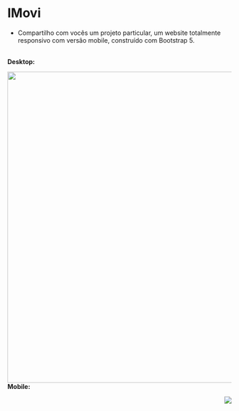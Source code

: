 # IMovi

* Compartilho com vocês um projeto particular, um website totalmente responsivo com versão mobile, construído com Bootstrap 5.
<br/><br/>
<p><b>Desktop:<b/><p/>
<img src="
https://user-images.githubusercontent.com/89361754/160244510-194db46b-b869-4d7d-94a7-37540d463ff1.gif" style="float:right;width:700px">
<br/>
<p><b>Mobile:<b/><p/>
<img src="https://user-images.githubusercontent.com/89361754/159529770-f70285ed-35a5-416d-87b2-2dccfec3bc73.JPG" style="float:right;width:200px height: 700px">
